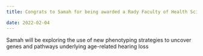 ```yaml
---
title: Congrats to Samah for being awarded a Rady Faculty of Health Sciences Graduate Studentship!

date: 2022-02-04
---
```


Samah will be exploring the use of new phenotyping strategies to uncover genes and pathways underlying age-related hearing loss

